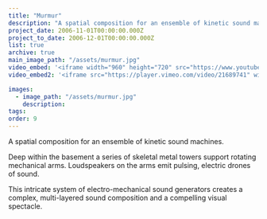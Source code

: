 ```yaml
---
title: "Murmur"
description: "A spatial composition for an ensemble of kinetic sound machines."
project_date: 2006-11-01T00:00:00.000Z
project_to_date: 2006-12-01T00:00:00.000Z
list: true
archive: true
main_image_path: "/assets/murmur.jpg"
video_embed: '<iframe width="960" height="720" src="https://www.youtube-nocookie.com/embed/f6rCXy6cB0I?rel=0" frameborder="0" allowfullscreen></iframe>'
video_embed2: '<iframe src="https://player.vimeo.com/video/21689741" width="640" height="480" frameborder="0" webkitallowfullscreen mozallowfullscreen allowfullscreen></iframe>'

images:
  - image_path: "/assets/murmur.jpg"
    description:
tags:
order: 9
---
```

A spatial composition for an ensemble of kinetic sound machines.

Deep within the basement a series of skeletal metal towers support rotating mechanical arms. Loudspeakers on the arms emit pulsing, electric drones of sound.

This intricate system of electro-mechanical sound generators creates a complex, multi-layered sound composition and a compelling visual spectacle.